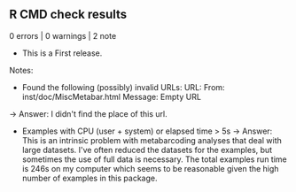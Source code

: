 ## R CMD check results

0 errors | 0 warnings | 2 note

* This is a First release.


Notes: 

- Found the following (possibly) invalid URLs:
     URL: 
       From: inst/doc/MiscMetabar.html
       Message: Empty URL
       
-> Answer: I didn't find the place of this url.

- Examples with CPU (user + system) or elapsed time > 5s
-> Answer: This is an intrinsic problem with metabarcoding analyses that deal with large datasets. I've often reduced the datasets for the examples, but sometimes the use of full data is necessary. The total examples run time is 246s on my computer which seems to be reasonable given the high number of examples in this package.


